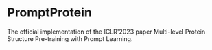 # PromptProtein
The official implementation of the ICLR'2023 paper Multi-level Protein Structure Pre-training with Prompt Learning.
